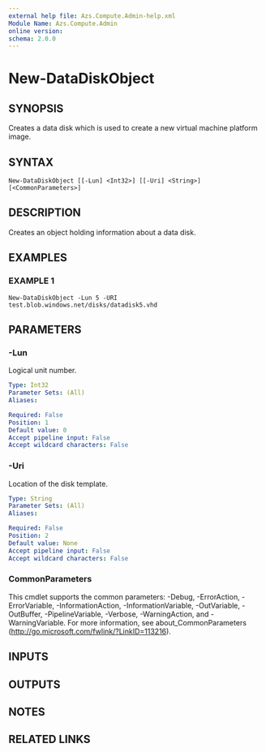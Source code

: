 ```yaml
---
external help file: Azs.Compute.Admin-help.xml
Module Name: Azs.Compute.Admin
online version:
schema: 2.0.0
---
```


# New-DataDiskObject

## SYNOPSIS
Creates a data disk which is used to create a new virtual machine platform image.

## SYNTAX

```
New-DataDiskObject [[-Lun] <Int32>] [[-Uri] <String>] [<CommonParameters>]
```

## DESCRIPTION
Creates an object holding information about a data disk.

## EXAMPLES

### EXAMPLE 1
```
New-DataDiskObject -Lun 5 -URI test.blob.windows.net/disks/datadisk5.vhd
```

## PARAMETERS

### -Lun
Logical unit number.

```yaml
Type: Int32
Parameter Sets: (All)
Aliases:

Required: False
Position: 1
Default value: 0
Accept pipeline input: False
Accept wildcard characters: False
```

### -Uri
Location of the disk template.

```yaml
Type: String
Parameter Sets: (All)
Aliases:

Required: False
Position: 2
Default value: None
Accept pipeline input: False
Accept wildcard characters: False
```

### CommonParameters
This cmdlet supports the common parameters: -Debug, -ErrorAction, -ErrorVariable, -InformationAction, -InformationVariable, -OutVariable, -OutBuffer, -PipelineVariable, -Verbose, -WarningAction, and -WarningVariable.
For more information, see about_CommonParameters (http://go.microsoft.com/fwlink/?LinkID=113216).

## INPUTS

## OUTPUTS

## NOTES

## RELATED LINKS
